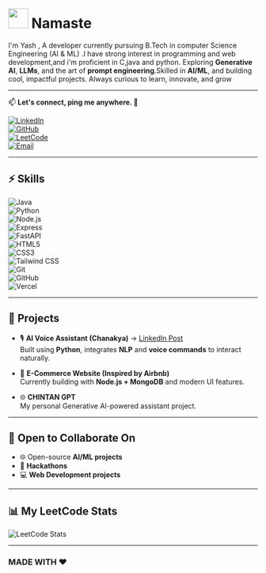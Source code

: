 # <img src="https://media.giphy.com/media/hvRJCLFzcasrR4ia7z/giphy.gif" width="40px"> Namaste



 I'm Yash , A developer currently pursuing B.Tech in computer Science Engineering (AI & ML) .I have strong interest in programming and web development,and i'm proficient in C,java and python. Exploring **Generative AI**, **LLMs**, and the art of **prompt engineering**.Skilled in  **AI/ML**, and building cool, impactful projects. Always curious to learn, innovate, and grow

---

📫 **Let's connect, ping me anywhere. 🤝**

[![LinkedIn](https://img.shields.io/badge/LinkedIn-0A66C2?style=flat&logo=linkedin&logoColor=white)](https://www.linkedin.com/in/yash-awasthi-a7aa5b334/)  
[![GitHub](https://img.shields.io/badge/GitHub-333?style=flat&logo=github&logoColor=white)](https://github.com/Yashjs10)  
[![LeetCode](https://img.shields.io/badge/LeetCode-FFA116?style=flat&logo=leetcode&logoColor=white)](https://leetcode.com/u/yashawasthi25)  
[![Email](https://img.shields.io/badge/Email-D14836?style=flat&logo=gmail&logoColor=white)](mailto:yashawasthi854@gmail.com)  

---

## ⚡ Skills

![Java](https://img.shields.io/badge/Java-ED8B00?style=flat&logo=java&logoColor=white)  
![Python](https://img.shields.io/badge/Python-3776AB?style=flat&logo=python&logoColor=white)  
![Node.js](https://img.shields.io/badge/Node.js-339933?style=flat&logo=nodedotjs&logoColor=white)  
![Express](https://img.shields.io/badge/Express.js-000000?style=flat&logo=express&logoColor=white)  
![FastAPI](https://img.shields.io/badge/FastAPI-009688?style=flat&logo=fastapi&logoColor=white)  
![HTML5](https://img.shields.io/badge/HTML5-E34F26?style=flat&logo=html5&logoColor=white)  
![CSS3](https://img.shields.io/badge/CSS3-1572B6?style=flat&logo=css3&logoColor=white)  
![Tailwind CSS](https://img.shields.io/badge/Tailwind_CSS-06B6D4?style=flat&logo=tailwindcss&logoColor=white)  
![Git](https://img.shields.io/badge/Git-F05032?style=flat&logo=git&logoColor=white)  
![GitHub](https://img.shields.io/badge/GitHub-181717?style=flat&logo=github&logoColor=white)  
![Vercel](https://img.shields.io/badge/Vercel-000000?style=flat&logo=vercel&logoColor=white)  

---

## 🚀 Projects

- 🎙️ **AI Voice Assistant (Chanakya)** → [LinkedIn Post](https://www.linkedin.com/posts/yash-awasthi-a7aa5b334_ai-voiceassistant-nvidia-activity-7319263848144801792-2OTd)  
  Built using **Python**, integrates **NLP** and **voice commands** to interact naturally.

- 🛒 **E-Commerce Website (Inspired by Airbnb)**  
  Currently building with **Node.js + MongoDB** and modern UI features.

- 🌐 **CHINTAN GPT**  
  My personal Generative AI-powered assistant project.

---

## 🤝 Open to Collaborate On

- 🌐 Open-source **AI/ML projects**  
- 🧠 **Hackathons** 
- 💻 **Web Development projects**   

---

## 📊 My LeetCode Stats

![LeetCode Stats](https://leetcard.jacoblin.cool/yashawasthi25?theme=dark&font=Baloo&ext=heatmap)

---

### MADE WITH ❤️ 
